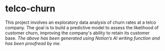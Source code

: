 # telco-churn
This project involves an exploratory data analysis of churn rates at a telco company. The goal is to build a predictive model to assess the likelihood of customer churn, improving the company's ability to retain its customer base.  *The above has been generated using Notion’s AI writing function and has been proofread by me.*
